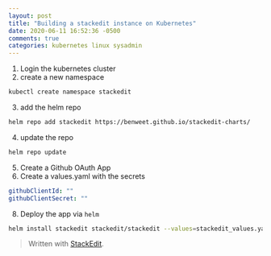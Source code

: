 ```yaml
---
layout: post
title: "Building a stackedit instance on Kubernetes"
date: 2020-06-11 16:52:36 -0500
comments: true
categories: kubernetes linux sysadmin
---
```

1. Login the kubernetes cluster
2. create a new namespace
```bash
kubectl create namespace stackedit
```
3. add the helm repo
```bash
helm repo add stackedit https://benweet.github.io/stackedit-charts/
```
4. update the repo
```bash
helm repo update
```
5. Create a Github OAuth App
6. Create a values.yaml with the secrets
```yaml
githubClientId: ""
githubClientSecret: ""
```
8. Deploy the app via `helm`
```bash
helm install stackedit stackedit/stackedit --values=stackedit_values.yaml -n stackedit
```


> Written with [StackEdit](https://stackedit.io/).
<!--stackedit_data:
eyJoaXN0b3J5IjpbMTk3MTgzNzMwN119
-->